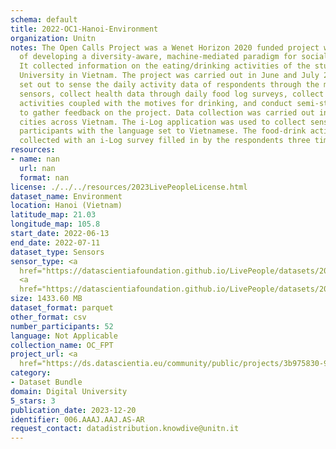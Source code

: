 ```yaml
---
schema: default
title: 2022-OC1-Hanoi-Environment
organization: Unitn
notes: The Open Calls Project was a Wenet Horizon 2020 funded project with the goal
  of developing a diversity-aware, machine-mediated paradigm for social interactions.
  It collected information on the eating/drinking activities of the students of FPT
  University in Vietnam. The project was carried out in June and July 2022. The project
  set out to sense the daily activity data of respondents through the mobile phone
  sensors, collect health data through daily food log surveys, collect alcohol-drinking
  activities coupled with the motives for drinking, and conduct semi-structured surveys
  to gather feedback on the project. Data collection was carried out in three big
  cities across Vietnam. The i-Log application was used to collect sensor data from
  participants with the language set to Vietnamese. The food-drink activities were
  collected with an i-Log survey filled in by the respondents three times a day.
resources:
- name: nan
  url: nan
  format: nan
license: ./../../resources/2023LivePeopleLicense.html
dataset_name: Environment
location: Hanoi (Vietnam)
latitude_map: 21.03
longitude_map: 105.8
start_date: 2022-06-13
end_date: 2022-07-11
dataset_type: Sensors
sensor_type: <a 
  href="https://datascientiafoundation.github.io/LivePeople/datasets/2022-OC1-Hanoi-Pressure%20Event/">pressure</a>,
  <a 
  href="https://datascientiafoundation.github.io/LivePeople/datasets/2022-OC1-Hanoi-Light%20Event/">light</a>
size: 1433.60 MB
dataset_format: parquet
other_format: csv
number_participants: 52
language: Not Applicable
collection_name: OC_FPT
project_url: <a 
  href="https://ds.datascientia.eu/community/public/projects/3b975830-9ecc-4127-855b-f88b8b5fe2ca">https://ds.datascientia.eu/community/public/projects/3b975830-9ecc-4127-855b-f88b8b5fe2ca</a>
category:
- Dataset Bundle
domain: Digital University
5_stars: 3
publication_date: 2023-12-20
identifier: 006.AAAJ.AAJ.AS-AR
request_contact: datadistribution.knowdive@unitn.it
---
```


